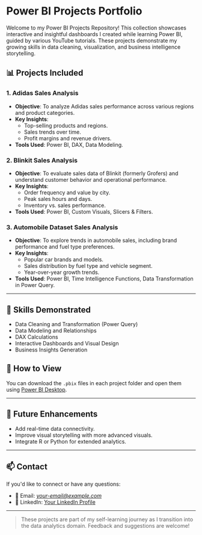 # Power BI Projects Portfolio

Welcome to my Power BI Projects Repository! This collection showcases interactive and insightful dashboards I created while learning Power BI, guided by various YouTube tutorials. These projects demonstrate my growing skills in data cleaning, visualization, and business intelligence storytelling.

## 📊 Projects Included

### 1. Adidas Sales Analysis
- **Objective**: To analyze Adidas sales performance across various regions and product categories.
- **Key Insights**:
  - Top-selling products and regions.
  - Sales trends over time.
  - Profit margins and revenue drivers.
- **Tools Used**: Power BI, DAX, Data Modeling.

### 2. Blinkit Sales Analysis
- **Objective**: To evaluate sales data of Blinkit (formerly Grofers) and understand customer behavior and operational performance.
- **Key Insights**:
  - Order frequency and value by city.
  - Peak sales hours and days.
  - Inventory vs. sales performance.
- **Tools Used**: Power BI, Custom Visuals, Slicers & Filters.

### 3. Automobile Dataset Sales Analysis
- **Objective**: To explore trends in automobile sales, including brand performance and fuel type preferences.
- **Key Insights**:
  - Popular car brands and models.
  - Sales distribution by fuel type and vehicle segment.
  - Year-over-year growth trends.
- **Tools Used**: Power BI, Time Intelligence Functions, Data Transformation in Power Query.

---

## 🔧 Skills Demonstrated
- Data Cleaning and Transformation (Power Query)
- Data Modeling and Relationships
- DAX Calculations
- Interactive Dashboards and Visual Design
- Business Insights Generation

## 📁 How to View
You can download the `.pbix` files in each project folder and open them using [Power BI Desktop](https://powerbi.microsoft.com/desktop/).

---

## 🚀 Future Enhancements
- Add real-time data connectivity.
- Improve visual storytelling with more advanced visuals.
- Integrate R or Python for extended analytics.

---

## 📫 Contact
If you'd like to connect or have any questions:
- 📧 Email: *your-email@example.com*
- 💼 LinkedIn: [Your LinkedIn Profile](https://www.linkedin.com/in/your-profile)

---

> These projects are part of my self-learning journey as I transition into the data analytics domain. Feedback and suggestions are welcome!

